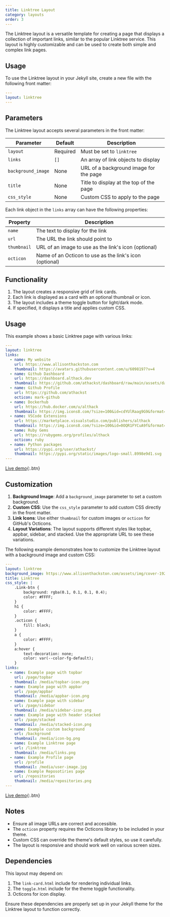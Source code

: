 ```yaml
---
title: Linktree Layout
category: layouts
order: 3
---
```


The Linktree layout is a versatile template for creating a page that displays a collection of important links, similar to the popular Linktree service. This layout is highly customizable and can be used to create both simple and complex link pages.

## Usage

To use the Linktree layout in your Jekyll site, create a new file with the following front matter:

```yaml
---
layout: linktree
---
```

## Parameters

The Linktree layout accepts several parameters in the front matter:

| Parameter | Default | Description |
|-----------|---------|-------------|
| `layout` | Required | Must be set to `linktree` |
| `links` | `[]` | An array of link objects to display |
| `background_image` | None | URL of a background image for the page |
| `title` | None | Title to display at the top of the page |
| `css_style` | None | Custom CSS to apply to the page |

Each link object in the `links` array can have the following properties:

| Property | Description |
|----------|-------------|
| `name` | The text to display for the link |
| `url` | The URL the link should point to |
| `thumbnail` | URL of an image to use as the link's icon (optional) |
| `octicon` | Name of an Octicon to use as the link's icon (optional) |

## Functionality

1. The layout creates a responsive grid of link cards.
2. Each link is displayed as a card with an optional thumbnail or icon.
3. The layout includes a theme toggle button for light/dark mode.
4. If specified, it displays a title and applies custom CSS.

## Usage

This example shows a basic Linktree page with various links:

```yaml
---
layout: linktree
links:
  - name: My website
    url: https://www.allisonthackston.com
    thumbnail: https://avatars.githubusercontent.com/u/6098197?v=4
  - name: Github Dashboard
    url: https://dashboard.althack.dev
    thumbnail: https://github.com/athackst/dashboard/raw/main/assets/dashboard.png
  - name: Github Profile
    url: https://github.com/athackst
    octicon: mark-github
  - name: Dockerhub
    url: https://hub.docker.com/u/althack
    thumbnail: https://img.icons8.com/?size=100&id=cdYUlRaag9G9&format=png&color=000000
  - name: VSCode Extensions
    url: https://marketplace.visualstudio.com/publishers/althack
    thumbnail: https://img.icons8.com/?size=100&id=0OQR1FYCuA9f&format=png&color=000000
  - name: Ruby Gems
    url: https://rubygems.org/profiles/althack
    octicon: ruby
  - name: Python packages
    url: https://pypi.org/user/athackst/
    thumbnail: https://pypi.org/static/images/logo-small.8998e9d1.svg
---
```

[Live demo](../linktree.md){:.btn}

## Customization

1. **Background Image**: Add a `background_image` parameter to set a custom background.
2. **Custom CSS**: Use the `css_style` parameter to add custom CSS directly in the front matter.
3. **Link Icons**: Use either `thumbnail` for custom images or `octicon` for GitHub's Octicons.
4. **Layout Variations**: The layout supports different styles like topbar, appbar, sidebar, and stacked. Use the appropriate URL to see these variations.

The following example demonstrates how to customize the Linktree layout with a background image and custom CSS:

```yaml
---
layout: linktree
background_image: https://www.allisonthackston.com/assets/img/cover-1920.jpg
title: Linktree
css_style: |
    .Link-btn {
        background: rgba(0.1, 0.1, 0.1, 0.4);
        color: #FFFF;
    }
    h1 {
        color: #FFFF;
    }
    .octicon {
        fill: black;
    }
    a {
        color: #FFFF;
    }
    a:hover {
        text-decoration: none;
        color: var(--color-fg-default);
    }
links:
  - name: Example page with topbar
    url: /page/topbar
    thumbnail: /media/topbar-icon.png
  - name: Example page with appbar
    url: /page/appbar
    thumbnail: /media/appbar-icon.png
  - name: Example page with sidebar
    url: /page/sidebar
    thumbnail: /media/sidebar-icon.png
  - name: Example page with header stacked
    url: /page/stacked
    thumbnail: /media/stacked-icon.png
  - name: Example custom background
    url: /background
    thumbnail: /media/icon-bg.png
  - name: Example Linktree page
    url: /linktree
    thumbnail: /media/links.png
  - name: Example Profile page
    url: /profile
    thumbnail: /media/user-image.jpg
  - name: Example Reposotiries page
    url: /repositories
    thumbnail: /media/repositories.png
---
```

[Live demo](../linktree-custom.md){:.btn}

## Notes

- Ensure all image URLs are correct and accessible.
- The `octicon` property requires the Octicons library to be included in your theme.
- Custom CSS can override the theme's default styles, so use it carefully.
- The layout is responsive and should work well on various screen sizes.

## Dependencies

This layout may depend on:

1. The `link-card.html` include for rendering individual links.
2. The `toggle.html` include for the theme toggle functionality.
3. Octicons for icon display.

Ensure these dependencies are properly set up in your Jekyll theme for the Linktree layout to function correctly.
